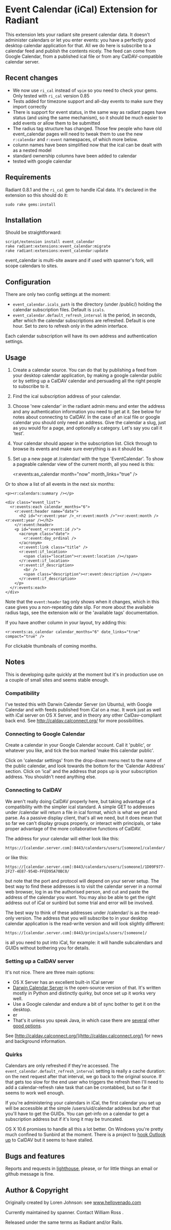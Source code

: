 # Event Calendar (iCal) Extension for Radiant

This extension lets your radiant site present calendar data. It doesn't administer calendars or let you enter events: you have a perfectly good desktop calendar application for that. All we do here is subscribe to a calendar feed and publish the contents nicely. The feed can come from Google Calendar, from a published ical file or from any CalDAV-compatible calendar server.

## Recent changes

* We now use `ri_cal` instead of `vpim` so you need to check your gems. Only tested with `ri_cal` version 0.85
* Tests added for timezone support and all-day events to make sure they import correctly
* There is support for event status, in the same way as radiant pages have status (and using the same mechanism), so it should be much easier to add events or allow them to be submitted
* The radius tag structure has changed. Those few people who have old event_calendar pages will need to tweak them to use the new `r:calendar` and `r:event` namespaces, of which more below.
* column names have been simplified now that the ical can be dealt with as a nested model
* standard ownership columns have been added to calendar 
* tested with google calendar

## Requirements

Radiant 0.8.1 and the `ri_cal` gem to handle iCal data. It's declared in the extension so this should do it:

	sudo rake gems:install

## Installation

Should be straightforward:

	script/extension install event_calendar
	rake radiant:extensions:event_calendar:migrate
	rake radiant:extensions:event_calendar:update
	
event_calendar is multi-site aware and if used with spanner's fork, will scope calendars to sites.

## Configuration

There are only two config settings at the moment:

* `event_calendar.icals_path` is the directory (under /public/) holding the calendar subscription files. Default is `icals`.
* `event_calendar.default_refresh_interval` is the period, in seconds, after which the calendar subscriptions are refreshed. Default is one hour. Set to zero to refresh only in the admin interface. 

Each calendar subscription will have its own address and authentication settings.

## Usage

1. Create a calendar source. You can do that by publishing a feed from your desktop calendar application, by making a google calendar public or by setting up a CalDAV calendar and persuading all the right people to subscribe to it.
2. Find the ical subscription address of your calendar.
3. Choose 'new calendar' in the radiant admin menu and enter the address and any authentication information you need to get at it. See below for notes about connecting to CalDAV. In the case of an ical file or google calendar you should only need an address. Give the calendar a slug, just as you would for a page, and optionally a category. Let's say you call it 'test'.
4. Your calendar should appear in the subscription list. Click through to browse its events and make sure everything is as it should be.
5. Set up a new page at /calendar/ with the type 'EventCalendar'. To show a pageable calendar view of the current month, all you need is this:

	<r:events:as_calendar month="now" month_links="true" />
	
Or to show a list of all events in the next six months:

	<p><r:calendars:summary /></p>
	
	<div class="event_list">
	  <r:events:each calendar_months="6">
	    <r:event:header name="date">
	      <h2 id="<r:event:year />_<r:event:month />"><r:event:month /> <r:event:year /></h2>
	    </r:event:header>
		<p id="event_<r:event:id />">
		  <acronym class="date">
		    <r:event:day_ordinal />
		  </acronym>
		  <r:event:link class="title" />
		  <r:event:if_location>
		    <span class="location"><r:event:location /></span>
		  </r:event:if_location>
		  <r:event:if_description>
		    <br />
		    <span class="description"><r:event:description /></span>
		  </r:event:if_description>
		</p>
	  </r:events:each>
	</div>	

Note that the `event:header` tag only shows when it changes, which in this case gives you a non-repeating date slip. For more about the available radius tags, see the extension wiki or the 'available tags' documentation.

If you have another column in your layout, try adding this:

	<r:events:as_calendar calendar_months="6" date_links="true" compact="true" />

For clickable thumbnails of coming months.

## Notes

This is developing quite quickly at the moment but it's in production use on a couple of small sites and seems stable enough.

### Compatibility

I've tested this with Darwin Calendar Server (on Ubuntu), with Google Calendar and with feeds published from iCal on a mac. It work just as well with iCal server on OS X Server, and in theory any other CalDav-compliant back end. See http://caldav.calconnect.org/ for more possibilities.

### Connecting to Google Calendar

Create a calendar in your Google Calendar account. Call it 'public', or whatever you like, and tick the box marked 'make this calendar public'.

Click on 'calendar settings' from the drop-down menu next to the name of the public calendar, and look towards the bottom for the 'Calendar Address' section. Click on 'ical' and the address that pops up is your subscription address. You shouldn't need anything else.

### Connecting to CalDAV

We aren't really doing CalDAV properly here, but taking advantage of a compatibility with the simpler ical standard. A simple GET to addresses under /calendar will return a file in ical format, which is what we get and parse. As a passive display client, that's all we need, but it does mean that so far we can't display groups properly, or interact with principals, or take proper advantage of the more collaborative functions of CalDAV.

The address for your calendar will either look like this:

	https://[calendar.server.com]:8443/calendars/users/[someone]/calendar/
	
or like this:

	https://[calendar.server.com]:8443/calendars/users/[someone]/1D09F977-2F27-4E87-954D-FFED95A70BC0/

but note that the port and protocol will depend on your server setup. The best way to find these addresses is to visit the calendar server in a normal web browser, log in as the authorised person, and cut and paste the address of the calendar you want. You may also be able to get the right address out of iCal or sunbird but some trial and error will be involved.

The best way to think of these addresses under /calendar/ is as the read-only version. The address that you will subscribe to in your desktop calendar application is the read-write version and will look slightly different:

	https://[calendar.server.com]:8443/principals/users/[someone]/

is all you need to put into iCal, for example: it will handle subcalendars and GUIDs without bothering you for details.

### Setting up a CalDAV server

It's not nice. There are three main options:

* OS X Server has an excellent built-in ICal server
* [Darwin Calendar Server](https://trac.calendarserver.org/wiki) is the open-source version of that. It's written mostly in Python and distinctly quirky, but once set up it works very well.
* Use a Google calendar and endure a bit of sync bother to get it on the desktop.
* er
* That's it unless you speak Java, in which case there are [several](http://caldav.calconnect.org/implementations/servers.html) other [good options](http://www.bedework.org/bedework/).

See [http://caldav.calconnect.org/](http://caldav.calconnect.org/) for news and background information.

### Quirks

Calendars are only refreshed if they're accessed. The `event_calendar.default_refresh_interval` setting is really a cache duration: on the next request after that interval, we go back to the original source. If that gets too slow for the end user who triggers the refresh then I'll need to add a calendar-refresh rake task that can be crontabbed, but so far it seems to work well enough.

If you're administering your calendars in iCal, the first calendar you set up will be accessible at the simple /users/uid/calendar address but after that you'll have to get the GUIDs. You can get-info on a calendar to get a subscription address but if it's long it may be truncated.

OS X 10.6 promises to handle all this a lot better. On Windows you're pretty much confined to Sunbird at the moment. There is a project to [hook Outlook up](http://openconnector.org/) to CalDAV but it seems to have stalled.

## Bugs and features

Reports and requests in [lighthouse](http://spanner.lighthouseapp.com/projects/26912-radiant-extensions), please, or for little things an email or github message is fine.

## Author & Copyright

Originally created by Loren Johnson: see www.hellovenado.com

Currently maintained by spanner. Contact William Ross <will at spanner.org>.

Released under the same terms as Radiant and/or Rails.




